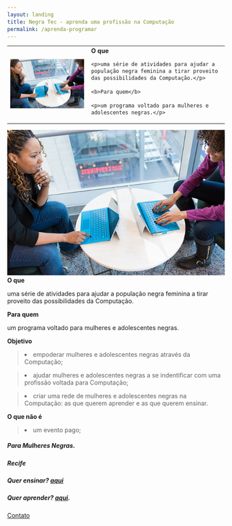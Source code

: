 ```yaml
---
layout: landing
title: Negra Tec - aprenda uma profissão na Computação
permalink: /aprenda-programar
---
```

<table id="normal-evento">
  <td><img class="img-programar" src="/assets/images/negras-em-frente-pc-medium.jpg"/></td>
  <td style="padding-left: 10px;">
    <b>O que</b>

    <p>uma série de atividades para ajudar a população negra feminina a tirar proveito das possibilidades da Computação.</p>

    <b>Para quem</b>

    <p>um programa voltado para mulheres e adolescentes negras.</p>
  </td>
</table>

<div id="mobile-evento">
  <div class="post"><img class="img-normal" src="/assets/images/negras-em-frente-pc-medium.jpg"/></div>
  <b>O que</b>

  <p>uma série de atividades para ajudar a população negra feminina a tirar proveito das possibilidades da Computação.</p>

  <b>Para quem</b>

  <p>um programa voltado para mulheres e adolescentes negras.</p>
</div>

<b>Objetivo</b>

> <li>empoderar mulheres e adolescentes negras através da Computação;</li>

> <li>ajudar mulheres e adolescentes negras a se indentificar com uma profissão voltada para Computação;</li>

> <li>criar uma rede de mulheres e adolescentes negras na Computação: as que querem aprender e as que querem ensinar.</li>

<b>O que não é</b>

> <li>um evento pago;</li>


##### Para Mulheres Negras.

##### Recife

##### Quer ensinar? <a href="https://goo.gl/forms/75MNZ2VgiQD0FRri1" target="_blank">aqui</a>
##### Quer aprender? <a href="https://goo.gl/forms/wFYEDpLnQtldA6p42" target="_blank">aqui</a>.

<a href="mailto:roselma.mendes@gmail.com">Contato</a>
